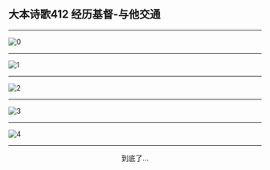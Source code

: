 
## 大本诗歌412 经历基督-与他交通
        
<div id="aplayer0"></div>

---

<img alt="0" data-original="/data/d0412/0.png">

---

<img alt="1" data-original="/data/d0412/1.png">

---

<img alt="2" data-original="/data/d0412/2.png">

---

<img alt="3" data-original="/data/d0412/3.png">

---

<img alt="4" data-original="/data/d0412/4.png">

---

<p style="text-align: center">到底了...</p>

<script src="/js/dist-view.js"></script>

<script>
MAIN.id = 'd0412';
        
const ap0 = new APlayer({
    container: document.getElementById('aplayer0'),
    volume: 1,
    loop: 'none',
    preload: 'none',
    audio: [{
        name: '大本诗歌412.mp3',
        artist: '大本诗歌',
        url: 'https://res.wx.qq.com/voice/getvoice?mediaid=MzI0NTk3MDM5M18yMjQ3NDkyNjE0',
        cover: '/favicon'
    }]
});
</script>
